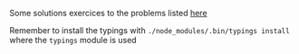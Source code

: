 Some solutions exercices to the problems listed [here](https://adriann.github.io/programming_problems.html)

Remember to install the typings with `./node_modules/.bin/typings install` where the `typings` module is used
